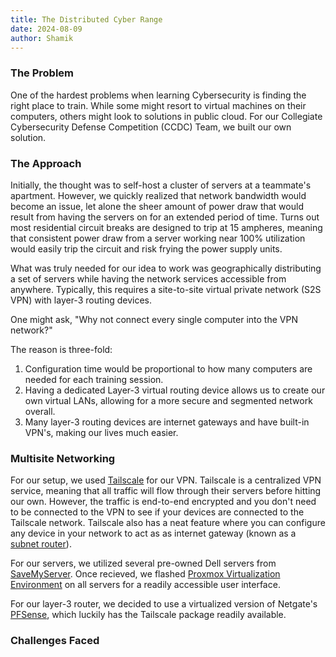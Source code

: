 ```yaml
---
title: The Distributed Cyber Range
date: 2024-08-09
author: Shamik
---
```


### The Problem

One of the hardest problems when learning Cybersecurity is finding the right place to train. While some might resort to virtual machines on their computers, others might look to solutions in public cloud. For our Collegiate Cybersecurity Defense Competition (CCDC) Team, we built our own solution.

### The Approach

Initially, the thought was to self-host a cluster of servers at a teammate's apartment. However, we quickly realized that network bandwidth would become an issue, let alone the sheer amount of power draw that would result from having the servers on for an extended period of time. Turns out most residential circuit breaks are designed to trip at 15 ampheres, meaning that consistent power draw from a server working near 100% utilization would easily trip the circuit and risk frying the power supply units. 

What was truly needed for our idea to work was geographically distributing a set of servers while having the network services accessible from anywhere. Typically, this requires a site-to-site virtual private network (S2S VPN) with layer-3 routing devices.

One might ask, "Why not connect every single computer into the VPN network?"

The reason is three-fold: 
1. Configuration time would be proportional to how many computers are needed for each training session.
2. Having a dedicated Layer-3 virtual routing device allows us to create our own virtual LANs, allowing for a more secure and segmented network overall.
3. Many layer-3 routing devices are internet gateways and have built-in VPN's, making our lives much easier.

### Multisite Networking

For our setup, we used [Tailscale](https://tailscale.com/) for our VPN. Tailscale is a centralized VPN service, meaning that all traffic will flow through their servers before hitting our own. However, the traffic is end-to-end encrypted and you don't need to be connected to the VPN to see if your devices are connected to the Tailscale network. Tailscale also has a neat feature where you can configure any device in your network to act as as internet gateway (known as a [subnet router](https://tailscale.com/kb/1019/subnets)).

For our servers, we utilized several pre-owned Dell servers from [SaveMyServer](https://savemyserver.com/). Once recieved, we flashed [Proxmox Virtualization Environment](https://www.proxmox.com/en/proxmox-virtual-environment/overview) on all servers for a readily accessible user interface. 

For our layer-3 router, we decided to use a virtualized version of Netgate's [PFSense](https://www.pfsense.org/), which luckily has the Tailscale package readily available. 


### Challenges Faced









